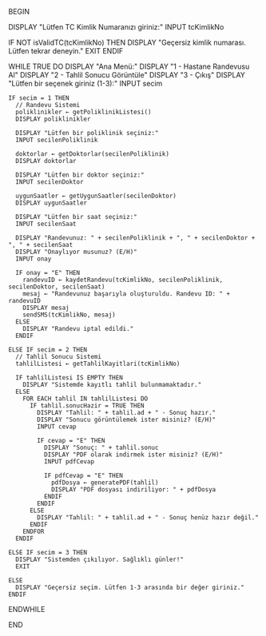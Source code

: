 BEGIN

  DISPLAY "Lütfen TC Kimlik Numaranızı giriniz:"
  INPUT tcKimlikNo

  IF NOT isValidTC(tcKimlikNo) THEN
    DISPLAY "Geçersiz kimlik numarası. Lütfen tekrar deneyin."
    EXIT
  ENDIF

  WHILE TRUE DO
    DISPLAY "Ana Menü:"
    DISPLAY "1 - Hastane Randevusu Al"
    DISPLAY "2 - Tahlil Sonucu Görüntüle"
    DISPLAY "3 - Çıkış"
    DISPLAY "Lütfen bir seçenek giriniz (1-3):"
    INPUT secim

    IF secim = 1 THEN
      // Randevu Sistemi
      poliklinikler ← getPoliklinikListesi()
      DISPLAY poliklinikler

      DISPLAY "Lütfen bir poliklinik seçiniz:"
      INPUT secilenPoliklinik

      doktorlar ← getDoktorlar(secilenPoliklinik)
      DISPLAY doktorlar

      DISPLAY "Lütfen bir doktor seçiniz:"
      INPUT secilenDoktor

      uygunSaatler ← getUygunSaatler(secilenDoktor)
      DISPLAY uygunSaatler

      DISPLAY "Lütfen bir saat seçiniz:"
      INPUT secilenSaat

      DISPLAY "Randevunuz: " + secilenPoliklinik + ", " + secilenDoktor + ", " + secilenSaat
      DISPLAY "Onaylıyor musunuz? (E/H)"
      INPUT onay

      IF onay = "E" THEN
        randevuID ← kaydetRandevu(tcKimlikNo, secilenPoliklinik, secilenDoktor, secilenSaat)
        mesaj ← "Randevunuz başarıyla oluşturuldu. Randevu ID: " + randevuID
        DISPLAY mesaj
        sendSMS(tcKimlikNo, mesaj)
      ELSE
        DISPLAY "Randevu iptal edildi."
      ENDIF

    ELSE IF secim = 2 THEN
      // Tahlil Sonucu Sistemi
      tahlilListesi ← getTahlilKayitlari(tcKimlikNo)

      IF tahlilListesi IS EMPTY THEN
        DISPLAY "Sistemde kayıtlı tahlil bulunmamaktadır."
      ELSE
        FOR EACH tahlil IN tahlilListesi DO
          IF tahlil.sonucHazir = TRUE THEN
            DISPLAY "Tahlil: " + tahlil.ad + " - Sonuç hazır."
            DISPLAY "Sonucu görüntülemek ister misiniz? (E/H)"
            INPUT cevap

            IF cevap = "E" THEN
              DISPLAY "Sonuç: " + tahlil.sonuc
              DISPLAY "PDF olarak indirmek ister misiniz? (E/H)"
              INPUT pdfCevap

              IF pdfCevap = "E" THEN
                pdfDosya ← generatePDF(tahlil)
                DISPLAY "PDF dosyası indiriliyor: " + pdfDosya
              ENDIF
            ENDIF
          ELSE
            DISPLAY "Tahlil: " + tahlil.ad + " - Sonuç henüz hazır değil."
          ENDIF
        ENDFOR
      ENDIF

    ELSE IF secim = 3 THEN
      DISPLAY "Sistemden çıkılıyor. Sağlıklı günler!"
      EXIT

    ELSE
      DISPLAY "Geçersiz seçim. Lütfen 1-3 arasında bir değer giriniz."
    ENDIF

  ENDWHILE

END
